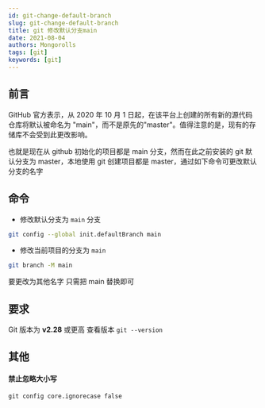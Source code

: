 ```yaml
---
id: git-change-default-branch
slug: git-change-default-branch
title: git 修改默认分支main
date: 2021-08-04
authors: Mongorolls
tags: [git]
keywords: [git]
---
```


<!-- truncate -->

## 前言

GitHub 官方表示，从 2020 年 10 月 1 日起，在该平台上创建的所有新的源代码仓库将默认被命名为 "main"，而不是原先的"master"。值得注意的是，现有的存储库不会受到此更改影响。

也就是现在从 github 初始化的项目都是 main 分支，然而在此之前安装的 git 默认分支为 master，本地使用 git 创建项目都是 master，通过如下命令可更改默认分支的名字

## 命令

- 修改默认分支为 `main` 分支

```bash
git config --global init.defaultBranch main
```

- 修改当前项目的分支为 `main`

```bash
git branch -M main
```

要更改为其他名字 只需把 main 替换即可

## 要求

Git 版本为 **v2.28** 或更高 查看版本 `git --version`

## 其他

#### 禁止忽略大小写

```
git config core.ignorecase false
```
